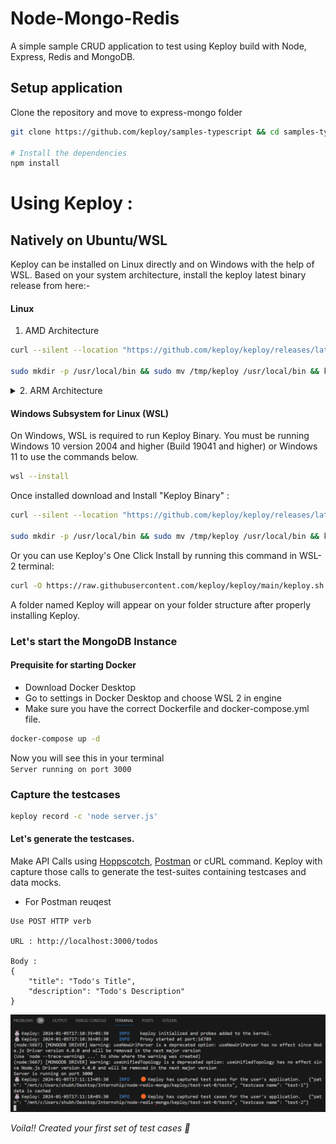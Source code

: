 # Node-Mongo-Redis

A simple sample CRUD application to test using Keploy build with Node, Express, Redis and MongoDB.

## Setup application
Clone the repository and move to express-mongo folder
```bash
git clone https://github.com/keploy/samples-typescript && cd samples-typescript/Sample-Node-Mongo-Redis-app

# Install the dependencies
npm install
```

# Using Keploy :

## Natively on Ubuntu/WSL

Keploy can be installed on Linux directly and on Windows with the help of WSL. Based on your system architecture, install the keploy latest binary release from here:-

#### Linux
1. AMD Architecture
```zsh
curl --silent --location "https://github.com/keploy/keploy/releases/latest/download/keploy_linux_amd64.tar.gz" | tar xz -C /tmp

sudo mkdir -p /usr/local/bin && sudo mv /tmp/keploy /usr/local/bin && keploy
```

<details>
<Summary> 2. ARM Architecture </Summary>


```zsh
curl --silent --location "https://github.com/keploy/keploy/releases/latest/download/keploy_linux_arm64.tar.gz" | tar xz -C /tmp

sudo mkdir -p /usr/local/bin && sudo mv /tmp/keploy /usr/local/bin && keploy
```
</details>

#### Windows Subsystem for Linux (WSL)

On Windows, WSL is required to run Keploy Binary. You must be running Windows 10 version 2004 and higher (Build 19041 and higher) or Windows 11 to use the commands below.

```bash
wsl --install
```
Once installed download and Install "Keploy Binary" :

```bash
curl --silent --location "https://github.com/keploy/keploy/releases/latest/download/keploy_linux_amd64.tar.gz" | tar xz -C /tmp

sudo mkdir -p /usr/local/bin && sudo mv /tmp/keploy /usr/local/bin && keploy
```

Or you can use Keploy's One Click Install by running this command in WSL-2 terminal:

```bash
curl -O https://raw.githubusercontent.com/keploy/keploy/main/keploy.sh && sh keploy.sh
```
A folder named Keploy will appear on your folder structure after properly installing Keploy.
### Let's start the MongoDB Instance
#### Prequisite for starting Docker
- Download Docker Desktop
- Go to settings in Docker Desktop and choose WSL 2 in engine
- Make sure you have the correct Dockerfile and docker-compose.yml file.
```zsh
docker-compose up -d
```
Now you will see this in your terminal\
``` Server running on port 3000 ```  

### Capture the testcases

```bash
keploy record -c 'node server.js'
```

#### Let's generate the testcases.
Make API Calls using [Hoppscotch](https://hoppscotch.io), [Postman](https://postman.com) or cURL command. Keploy with capture those calls to generate the test-suites containing testcases and data mocks.

- For Postman reuqest 

```
Use POST HTTP verb

URL : http://localhost:3000/todos

Body : 
{
    "title": "Todo's Title", 
    "description": "Todo's Description"
}
```

![Record run](./img/record.png)

*Voila!! Created your first set of test cases 🌟*